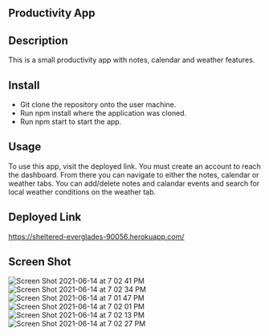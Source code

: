 ## Productivity App

## Description
This is a small productivity app with notes, calendar and weather features. 

## Install
* Git clone the repository onto the user machine.
* Run npm install where the application was cloned.
* Run npm start to start the app. 

## Usage
To use this app, visit the deployed link.  You must create an account to reach the dashboard.  From there you can 
navigate to either the notes, calendar or weather tabs.  You can add/delete notes and calandar events and search
for local weather conditions on the weather tab.  

## Deployed Link
https://sheltered-everglades-90056.herokuapp.com/

## Screen Shot
![Screen Shot 2021-06-14 at 7 02 41 PM](https://user-images.githubusercontent.com/70343136/121973691-72f39100-cd43-11eb-8f55-5e45ea71369d.png)
![Screen Shot 2021-06-14 at 7 02 34 PM](https://user-images.githubusercontent.com/70343136/121973696-7424be00-cd43-11eb-8f07-d5271b831dec.png)
![Screen Shot 2021-06-14 at 7 01 47 PM](https://user-images.githubusercontent.com/70343136/121973704-76871800-cd43-11eb-909f-01389f7f8d07.png)
![Screen Shot 2021-06-14 at 7 02 01 PM](https://user-images.githubusercontent.com/70343136/121973702-75ee8180-cd43-11eb-9f2e-79829f2ca343.png)
![Screen Shot 2021-06-14 at 7 02 13 PM](https://user-images.githubusercontent.com/70343136/121973701-7555eb00-cd43-11eb-8e49-47ef17d7bf83.png)
![Screen Shot 2021-06-14 at 7 02 27 PM](https://user-images.githubusercontent.com/70343136/121973698-7424be00-cd43-11eb-82d2-e59fce886bbb.png)


